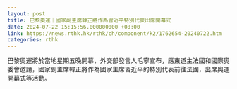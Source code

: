 ```yaml
---
layout: post
title: 巴黎奧運｜國家副主席韓正將作為習近平特別代表出席開幕式
date: 2024-07-22 15:15:56.000000000 +08:00
link: https://news.rthk.hk/rthk/ch/component/k2/1762654-20240722.htm
categories: rthk
---
```


巴黎奧運將於當地星期五晚開幕，外交部發言人毛寧宣布，應東道主法國和國際奧委會邀請，國家副主席韓正將作為國家主席習近平的特別代表前往法國，出席奧運開幕式等活動。
